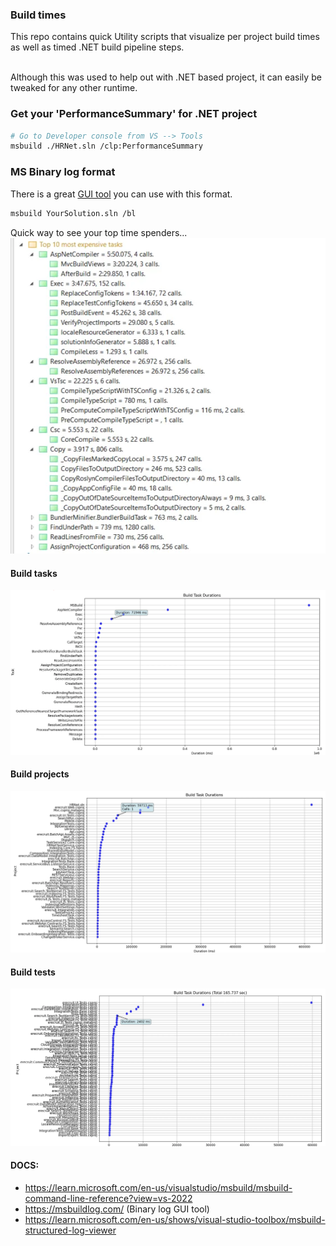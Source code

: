 ### Build times

This repo contains quick Utility scripts that visualize per project build times as well as timed .NET build pipeline steps.

<br>
Although this was used to help out with .NET based project, it can easily be tweaked for any other runtime.

### Get your 'PerformanceSummary' for .NET project

```bash
# Go to Developer console from VS --> Tools  
msbuild ./HRNet.sln /clp:PerformanceSummary
```

### MS Binary log format 
There is a great [GUI tool](https://msbuildlog.com) you can use with this format.

```bash
msbuild YourSolution.sln /bl
```
Quick way to see your top time spenders...
![Binlog top 10](/assets/Build_Top_10_MostExpensive.webp)

#### Build tasks
![Build tasks plot](/assets/build_tasks_MsBuild.webp)

#### Build projects
![Build projects plot](/assets/build_all_projects.webp)

#### Build tests
![Build tests plot](/assets/build_test_proj.webp)


#### DOCS:
- https://learn.microsoft.com/en-us/visualstudio/msbuild/msbuild-command-line-reference?view=vs-2022
- https://msbuildlog.com/ (Binary log GUI tool)
- https://learn.microsoft.com/en-us/shows/visual-studio-toolbox/msbuild-structured-log-viewer

